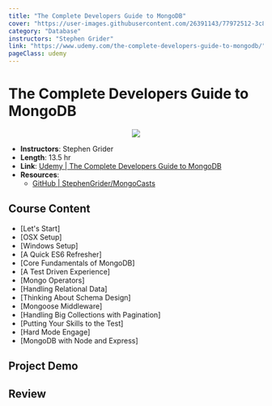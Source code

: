 ```yaml
---
title: "The Complete Developers Guide to MongoDB"
cover: "https://user-images.githubusercontent.com/26391143/77972512-3c8b4b00-7324-11ea-893f-b4e466a004a1.png"
category: "Database"
instructors: "Stephen Grider"
link: "https://www.udemy.com/the-complete-developers-guide-to-mongodb/"
pageClass: udemy
---
```


# The Complete Developers Guide to MongoDB

<p align="center">
  <img src="https://user-images.githubusercontent.com/26391143/77972512-3c8b4b00-7324-11ea-893f-b4e466a004a1.png">
</p>

- **Instructors**: Stephen Grider
- **Length**: 13.5 hr
- **Link**: [Udemy | The Complete Developers Guide to MongoDB](https://www.udemy.com/the-complete-developers-guide-to-mongodb/)
- **Resources**:
  - [GitHub | StephenGrider/MongoCasts](https://github.com/StephenGrider/MongoCasts)

## Course Content

- [Let's Start]
- [OSX Setup]
- [Windows Setup]
- [A Quick ES6 Refresher]
- [Core Fundamentals of MongoDB]
- [A Test Driven Experience]
- [Mongo Operators]
- [Handling Relational Data]
- [Thinking About Schema Design]
- [Mongoose Middleware]
- [Handling Big Collections with Pagination]
- [Putting Your Skills to the Test]
- [Hard Mode Engage]
- [MongoDB with Node and Express]

## Project Demo

## Review
